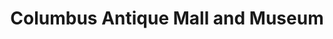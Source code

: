 ---
title: "Columbus Antique Mall and Museum"
url: /columbus/columbus-antique-mall-and-museum/
shop: antiques
---